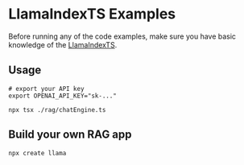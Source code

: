 # LlamaIndexTS Examples

Before running any of the code examples,
make sure you have basic knowledge of the [LlamaIndexTS](https://ts.llamaindex.ai/).

## Usage

```shell
# export your API key
export OPENAI_API_KEY="sk-..."

npx tsx ./rag/chatEngine.ts
```

## Build your own RAG app

```shell
npx create llama
```
